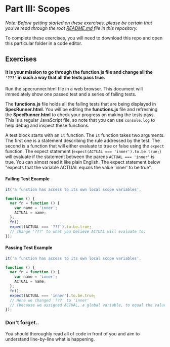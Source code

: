 # Part III: Scopes

*Note: Before getting started on these exercises, please be certain that you've read through the root [README.md](https://github.com/softwareEngineeringCurriculm/JavaScript-Part-VII/blob/main/README.md) file in this repository.*

To complete these exercises, you will need to download this repo and open this particular folder in a code editor.

## Exercises

#### It is your mission to go through the function.js file and change all the `'???'` in such a way that all the tests pass true.

Run the specrunner.html file in a web browser. This document will immediately show one passed test and a series of failing tests.

The **functions.js** file holds all the failing tests that are being displayed in **SpecRunner.html**. You will be editing the **functions.js** file and refreshing the **SpecRunner.html** to check your progress on making the tests pass. This is a regular JavaScript file, so note that you can use `console.log` to help debug and inspect these functions.

A test block starts with an `it` function. The `it` function takes two arguments. The first one is a statement describing the rule addressed by the test. The second is a function that will either evaluate to true or false using the `expect` function. The expect statement (`expect(ACTUAL === 'inner').to.be.true;`) will evaluate if the statement between the parens `ACTUAL === 'inner'` is true. You can almost read it like plain English. The expect statement below "expects that the variable ACTUAL equals the value 'inner' to be true".

#### Failing Test Example

```js
it('a function has access to its own local scope variables',

function () {
  var fn = function () {
    var name = 'inner';
    ACTUAL = name;
  };
  fn();
  expect(ACTUAL === '???').to.be.true;
  // change '???' to what you believe ACTUAL will evaluate to.
});
```

#### Passing Test Example

```js
it('a function has access to its own local scope variables',

function () {
  var fn = function () {
    var name = 'inner';
    ACTUAL = name;
  };
  fn();
  expect(ACTUAL === 'inner').to.be.true;
  // Here we changed '???' to 'inner'
  // (because we assigned ACTUAL, a global variable, to equal the value of name inside fn)
});
```

### Don't forget..

You should thoroughly read all of code in front of you and aim to understand line-by-line what is happening.
